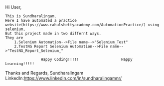 Hi User,

	This is Sundharalingam. 
	Here I have automated a practice website(https://www.rahulshettyacademy.com/AutomationPractice/) using selenium, 
	But this project made in two differnt ways. 
	They are 
		1.Selenium Automation-->File name-->"Selenium_Test" 
		2.TestNG Report Selenium Automation-->File name-->"TestNG_Report_Selenium_"
		
					Happy Coding!!!!!					Happy Learning!!!!!
		
Thanks and Regards,
Sundharalingam
LinkedIn:https://www.linkedin.com/in/sundharalingamnr/
